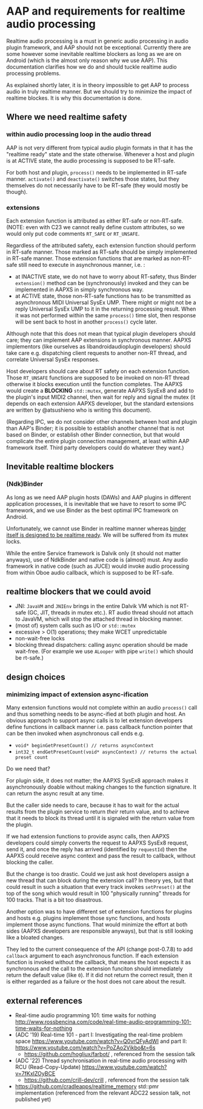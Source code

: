 # AAP and requirements for realtime audio processing

Realtime audio processing is a must in generic audio processing in audio plugin framework, and AAP should not be exceptional. Currently there are some however some inevitable realtime blockers as long as we are on Android (which is the almost only reason why we use AAP). This documentation clarifies how we do and should tuckle realtime audio processing problems.

As explained shortly later, it is in theory impossible to get AAP to process audio in truly realtime manner. But we should try to minimize the impact of realtime blockes. It is why this documentation is done.

## Where we need realtime safety

### within audio processing loop in the audio thread

AAP is not very different from typical audio plugin formats in that it has the "realtime ready" state and the state otherwise. Whenever a host and plugin is at ACTIVE state, the audio processing is supposed to be RT-safe.

For both host and plugin, `process()` needs to be implemented in RT-safe manner. `activate()` and `deactivate()` switches those states, but they themselves do not necessarily have to be RT-safe (they would mostly be though).

### extensions

Each extension function is attributed as either RT-safe or non-RT-safe. (NOTE: even with C23 we cannot really define custom attributes, so we would only put code comments `RT_SAFE` or `RT_UNSAFE`.

Regardless of the attributed safety, each extension function should perform in RT-safe manner. Those marked as RT-safe should be simply implemented in RT-safe manner. Those extension functions that are marked as non-RT-safe still need to execute in asynchronous manner, i.e. :

- at INACTIVE state, we do not have to worry about RT-safety, thus Binder `extension()` method can be (synchronously) invoked and they can be implemented in AAPXS in simply synchronous way.
- at ACTIVE state, those non-RT-safe functions has to be transmitted as asynchronous MIDI Universal SysEx UMP. There might or might not be a reply Universal SysEx UMP to it in the returning processing result. When it was not performed within the same `process()` time slot, then response will be sent back to host in another `process()` cycle later.

Although note that this does not mean that typical plugin developers should care; they can implement AAP extensions in synchronous manner. AAPXS implementors (like ourselves as libandroidaudioplugin developers) should take care e.g. dispatching client requests to another non-RT thread, and correlate Universal SysEx responses.

Host developers should care about RT safety on each extension function. Those `RT_UNSAFE` functions are supposed to be invoked on non-RT thread otherwise it blocks execution until the function completes. The AAPXS would create a **BLOCKING** `std::mutex`, generate AAPXS SysEx8 and add to the plugin's input MIDI2 channel, then wait for reply and signal the mutex (it depends on each extension AAPXS developer, but the standard extensions are written by @atsushieno who is writing this document).

(Regarding IPC, we do not consider other channels between host and plugin than AAP's Binder; it is possible to establish another channel that is not based on Binder, or establish other Binder connection, but that would complicate the entire plugin connection management, at least within AAP framework itself. Third party developers could do whatever they want.)

## Inevitable realtime blockers

### (Ndk)Binder

As long as we need AAP plugin hosts (DAWs) and AAP plugins in different application processes, it is inevitable that we have to resort to some IPC framework, and we use Binder as the best optimal IPC framework on Android.

Unfortunately, we cannot use Binder in realtime manner whereas [binder itself is designed to be realtime ready](https://source.android.com/docs/core/architecture/hidl/binder-ipc#rt-priority). We will be suffered from its mutex locks.

While the entire Service framework is Dalvik only (it should not matter anyways), use of NdkBinder and native code is (almost) must. Any audio framework in native code (such as JUCE) would invoke audio processing from within Oboe audio callback, which is supposed to be RT-safe.

## realtime blockers that we could avoid

- JNI: `JavaVM` and `JNIEnv` brings in the entire Dalvik VM which is not RT-safe (GC, JIT, threads in mutex etc.). RT audio thread should not attach to JavaVM, which will stop the attached thread in blocking manner.
- (most of) system calls such as I/O or `std::mutex`
- excessive > O(1) operations; they make WCET unpredictable
- non-wait-free locks
- blocking thread dispatchers: calling async operation should be made wait-free. (For example we use `ALooper` with pipe `write()` which should be rt-safe.)

## design choices

### minimizing impact of extension async-ification

Many extension functions would not complete within an audio `process()` call and thus something needs to be async-ified at both plugin and host. An obvious approach to support async calls is to let extension developers define functions in callback manner i.e. pass callback function pointer that can be then invoked when asynchronous call ends e.g.

- `void* beginGetPresetCount() // returns asyncContext`
- `int32_t endGetPresetCount(void* asyncContext) // returns the actual preset count`

Do we need that?

For plugin side, it does not matter; the AAPXS SysEx8 approach makes it asynchronously doable without making changes to the function signature. It can return the async result at any time.

But the caller side needs to care, because it has to wait for the actual results from the plugin service to return *their* return value, and to achieve that it needs to block its thread until it is signaled with the return value from the plugin.

If we had extension functions to provide async calls, then AAPXS developers could simply converts the request to AAPXS SysEx8 request, send it, and once the reply has arrived (identified by `requestId`) then the AAPXS could receive async context and pass the result to callback, without blocking the caller.

But the change is too drastic. Could we just ask host developers assign a new thread that can block during the extension call? In theory yes, but that could result in such a situation that every track invokes `setPreset()` at the top of the song which would result in 100 "physically running" threads for 100 tracks. That is a bit too disastrous.

Another option was to have different set of extension functions for plugins and hosts e.g. plugins implement those sync functions, and hosts implement those async functions. That would minimize the effort at both sides (AAPXS developers are responsible anyways), but that is still looking like a bloated changes.

They led to the current consequence of the API (change post-0.7.8) to add `callback` 
argument to each asynchronous function. If each extension function is invoked without the callback, that means the host expects it as synchronous and the call to the extension funciton should immediately return the default value (like `0`). If it did not return the correct result, then it is either regarded as a failure or the host does not care about the result.


## external references

- Real-time audio programming 101: time waits for nothing http://www.rossbencina.com/code/real-time-audio-programming-101-time-waits-for-nothing
- (ADC '19) Real-time 101 - part I: Investigating the real-time problem space https://www.youtube.com/watch?v=Q0vrQFyAdWI and part II: https://www.youtube.com/watch?v=PoZAo2Vikbo&t=6s
  - https://github.com/hogliux/farbot/ , referenced from the session talk
- (ADC '22) Thread synchronisation in real-time audio processing with RCU (Read-Copy-Update) https://www.youtube.com/watch?v=7fKxIZOyBCE
  - https://github.com/crill-dev/crill , referenced from the session talk
- https://github.com/cradleapps/realtime_memory std::pmr implementation (referenced from the relevant ADC22 session talk, not published yet)


